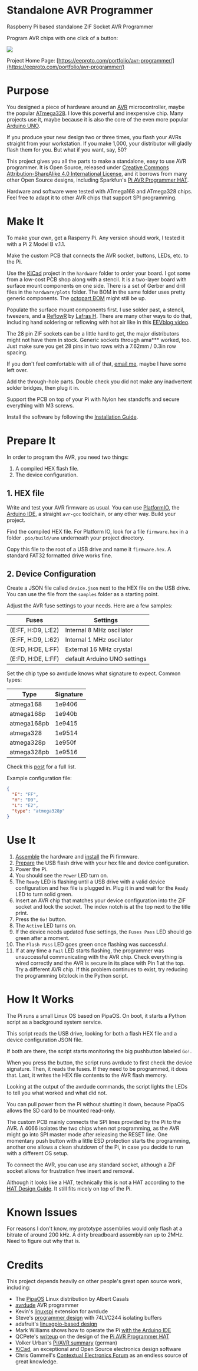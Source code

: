 # Standalone AVR Programmer
Raspberry Pi based standalone ZIF Socket AVR Programmer

Program AVR chips with one click of a button:

![](assets/program.gif)

Project Home Page: [https://eeproto.com/portfolio/avr-programmer/](https://eeproto.com/portfolio/avr-programmer/)

# Purpose

You designed a piece of hardware around an [AVR](https://en.wikipedia.org/wiki/AVR_microcontrollers) microcontroller, maybe the popular [ATmega328](https://www.microchip.com/wwwproducts/en/ATmega328). I love this powerful and inexpensive chip. Many projects use it, maybe because it is also the core of the even more popular [Arduino UNO](https://www.arduino.cc/en/Guide/ArduinoUno).

If you produce your new design two or three times, you flash your AVRs straight from your workstation. If you make 1,000, your distributor will gladly flash them for you. But what if you want, say, 50?

This project gives you all the parts to make a standalone, easy to use AVR programmer. It is Open Source, released under [Creative Commons Attribution-ShareAlike 4.0 International License](http://creativecommons.org/licenses/by-sa/4.0/), and it borrows from many other Open Source designs, including Sparkfun's [Pi AVR Programmer HAT](https://www.sparkfun.com/products/14747).

Hardware and software were tested with ATmega168 and ATmega328 chips. Feel free to adapt it to other AVR chips that support SPI programming.

# Make It

To make your own, get a Rasperry Pi. Any version should work, I tested it with a Pi 2 Model B v.1.1.

Make the custom PCB that connects the AVR socket, buttons, LEDs, etc. to the Pi.

Use the [KiCad](https://www.kicad-pcb.org/) project in the `hardware` folder to order your board. I got some from a low-cost PCB shop along with a stencil. It is a two-layer board with surface mount components on one side. There is a set of Gerber and drill files in the `hardware/plots` folder. The BOM in the same folder uses pretty generic components. The [octopart BOM](https://octopart.com/bom-tool/K1k6iRbx) might still be up.

Populate the surface mount components first. I use solder past, a stencil, tweezers, and a [ReflowR](http://www.reflowr.com/index.html) by [Lafras H](https://www.tindie.com/stores/LafrasH/). There are many other ways to do that, including hand soldering or reflowing with hot air like in this [EEVblog video](https://www.youtube.com/watch).

The 28 pin ZIF sockets can be a little hard to get, the major distributors might not have them in stock. Generic sockets through ama*** worked, too. Just make sure you get 28 pins in two rows with a 7.62mm / 0.3in row spacing.

If you don't feel comfortable with all of that, [email me](mailto:hello@eeproto.com), maybe I have some left over.

Add the through-hole parts. Double check you did not make any inadvertent solder bridges, then plug it in.

Support the PCB on top of your Pi with Nylon hex standoffs and secure everything with M3 screws.

Install the software by following the [Installation Guide](Installation.md).

# Prepare It

In order to program the AVR, you need two things:

1. A compiled HEX flash file.
2. The device configuration.

## 1. HEX file

Write and test your AVR firmware as usual. You can use [PlatformIO](https://platformio.org/), the [Arduino IDE](https://www.arduino.cc/en/Main/Software), a straight `avr-gcc` toolchain, or any other way. Build your project. 

Find the compiled HEX file. For Platform IO, look for a file `firmware.hex` in a folder `.pio/build/uno` underneath your project directory.

Copy this file to the root of a USB drive and name it `firmware.hex`. A standard FAT32 formatted drive works fine.

## 2. Device Configuration

Create a JSON file called `device.json` next to the HEX file on the USB drive. You can use the file from the `samples` folder as a starting point.

Adjust the AVR fuse settings to your needs. Here are a few samples:

| Fuses  | Settings |
|---|---|
| (E:FF, H:D9, L:E2) |Internal 8 MHz oscillator|
| (E:FF, H:D9, L:62) |Internal 1 MHz oscillator|
| (E:FD, H:DE, L:FF) | External 16 MHz crystal|
| (E:FD, H:DE, L:FF) | default Arduino UNO settings |

Set the chip type so avrdude knows what signature to expect. Common types:

|Type|Signature|
|---|---|
|atmega168|1e9406|
|atmega168p|1e940b|
|atmega168pb|1e9415|
|atmega328|1e9514|
|atmega328p|1e950f|
|atmega328pb|1e9516|

Check this [post](https://www.avrfreaks.net/forum/device-signatures) for a full list.

Example configuration file:
```json device.json
{
  "E": "FF",
  "H": "D9",
  "L": "E2",
  "type": "atmega328p"
}
```

# Use It

1. [Assemble](#make-it) the hardware and [install](Installation.md) the Pi firmware.
1. [Prepare](#prepare-it) the USB flash drive with your hex file and device configuration.
1. Power the Pi.
1. You should see the `Power` LED turn on.
1. The `Ready` LED is flashing until a USB drive with a valid device configuration and hex file is plugged in. Plug it in and wait for the `Ready` LED to turn solid green.
1. Insert an AVR chip that matches your device configuration into the ZIF socket and lock the socket. The index notch is at the top next to the title print.
1. Press the `Go!` button.
1. The `Active` LED turns on.
1. If the device needs updated fuse settings, the `Fuses Pass` LED should go green after a moment.
1. The `Flash Pass` LED goes green once flashing was successful.
1. If at any time a `Fail` LED starts flashing, the programmer was unsuccessful communicating with the AVR chip. Check everything is wired correctly and the AVR is secure in its place with Pin 1 at the top. Try a different AVR chip. If this problem continues to exist, try reducing the programming bitclock in the Python script. 

# How It Works

The Pi runs a small Linux OS based on PipaOS. On boot, it starts a Python script as a background system service.

This script reads the USB drive, looking for both a flash HEX file and a device configuration JSON file. 

If both are there, the script starts monitoring the big pushbutton labeled `Go!`.

When you press the button, the script runs avrdude to first check the device signature. Then, it reads the fuses. If they need to be programmed, it does that. Last, it writes the HEX file contents to the AVR flash memory.

Looking at the output of the avrdude commands, the script lights the LEDs to tell you what worked and what did not.

You can pull power from the Pi without shutting it down, because PipaOS allows the SD card to be mounted read-only.

The custom PCB mainly connects the SPI lines provided by the Pi to the AVR. A 4066 isolates the two chips when not programming, as the AVR might go into SPI master mode after releasing the RESET line. One momentary push button with a little ESD protection starts the programming, another one allows a clean shutdown of the Pi, in case you decide to run with a different OS setup.

To connect the AVR, you can use any standard socket, although a ZIF socket allows for frustration free insert and removal.

Although it looks like a HAT, technically this is not a HAT according to the [HAT Design Guide](https://github.com/raspberrypi/hats/blob/master/designguide.md). It still fits nicely on top of the Pi.

# Known Issues

For reasons I don't know, my prototype assemblies would only flash at a bitrate of around 200 kHz. A dirty breadboard assembly ran up to 2MHz. Need to figure out why that is.

# Credits

This project depends heavily on other people's great open source work, including:

- The [PipaOS](http://pipaos.mitako.eu/) Linux distribution by Albert Casals
- [avrdude](http://savannah.nongnu.org/projects/avrdude/) AVR programmer
- Kevin's [linuxspi](http://kevincuzner.com/2013/05/27/raspberry-pi-as-an-avr-programmer/) extension for avrdude
- Steve's [programmer design](https://blog.stevemarple.co.uk/2012/07/avrarduino-isp-programmer-using.html) with 74LVC244 isolating buffers
- adafruit's [linuxgpio-based design](https://learn.adafruit.com/program-an-avr-or-arduino-using-raspberry-pi-gpio-pins?view=all)
- Mark Williams shows how to operate the Pi [with the Arduino IDE](http://ozzmaker.com/program-avr-using-raspberry-pi-gpio/)
- QCPete's [writeup](https://learn.sparkfun.com/tutorials/raspberry-pi-stand-alone-programmer/all) on the design of the [Pi AVR Programmer HAT](https://www.sparkfun.com/products/14747)
- Volker Urban's [Pi/AVR summary](https://www.mikrocontroller.net/articles/Raspberry_Pi_als_Universalprogrammer) (german)
- [KiCad](https://www.kicad-pcb.org/), an exceptional and Open Source electronics design software
- Chris Gammell's [Contextual Electronics Forum](https://forum.contextualelectronics.com/) as an endless source of great knowledge.
